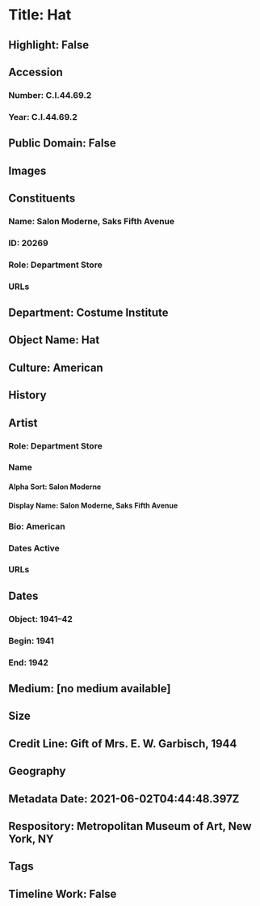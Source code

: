 # Title: Hat
## Highlight: False
## Accession
### Number: C.I.44.69.2
### Year: C.I.44.69.2
## Public Domain: False
## Images
## Constituents
### Name: Salon Moderne, Saks Fifth Avenue
### ID: 20269
### Role: Department Store
### URLs
## Department: Costume Institute
## Object Name: Hat
## Culture: American
## History
## Artist
### Role: Department Store
### Name
#### Alpha Sort: Salon Moderne
#### Display Name: Salon Moderne, Saks Fifth Avenue
### Bio: American
### Dates Active
### URLs
## Dates
### Object: 1941–42
### Begin: 1941
### End: 1942
## Medium: [no medium available]
## Size
## Credit Line: Gift of Mrs. E. W. Garbisch, 1944
## Geography
## Metadata Date: 2021-06-02T04:44:48.397Z
## Respository: Metropolitan Museum of Art, New York, NY
## Tags
## Timeline Work: False
